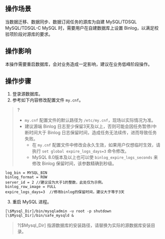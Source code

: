 ## 操作场景
当数据迁移、数据同步、数据订阅任务的源库为自建 MySQL/TDSQL MySQL/TDSQL-C MySQL 时，需要用户在自建数据库上设置 Binlog，以满足校验项阶段对源库的要求。

## 操作影响
本操作需要重启数据库，会对业务造成一定影响，建议在业务低峰阶段操作。 

## 操作步骤
1. 登录源数据库。
2. 参考如下内容修改配置文件 `my.cnf`。 
> ?
> - `my.cnf` 配置文件的默认路径为 `/etc/my.cnf`，现场以实际情况为准。 
> - 建议源端 Binlog 日志至少保留3天及以上，否则可能会因任务暂停/中断时间大于 Binlog 日志保留时间，造成任务无法续传，进而导致任务失败。
>    - 在 `my.cnf` 配置文件中修改会永久生效，如果用户仅想临时生效，请执行 `set global expire_logs_days=3` 命令修改。
>    - MySQL 8.0版本及以上也可以使 `binlog_expire_logs_seconds` 来修改 Binlog 保留时间，该参数精确到秒级。
```
log_bin = MYSQL_BIN
binlog_format = ROW
server_id = 2 //建议设为大于1的整数，此处仅为示例。
binlog_row_image = FULL
expire_logs_days=3  //修改binlog的保留时间，建议大于等于3天
```
3. 重启 MySQL 进程。 
```
[\$Mysql_Dir]/bin/mysqladmin -u root -p shutdown
[\$Mysql_Dir]/bin/safe_mysqld &
```
> ?[$Mysql_Dir] 指源数据库的安装路径，请替换为实际的源数据库安装目录。 



